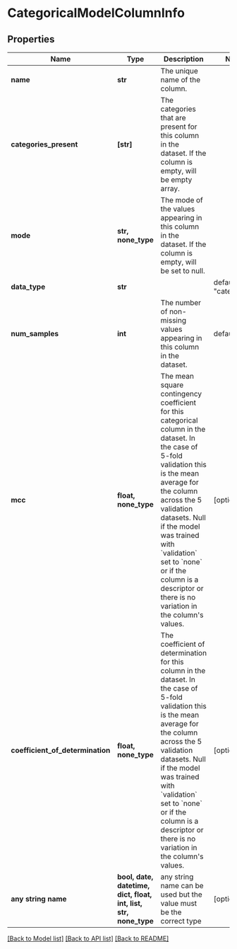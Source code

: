 # CategoricalModelColumnInfo


## Properties
Name | Type | Description | Notes
------------ | ------------- | ------------- | -------------
**name** | **str** | The unique name of the column. | 
**categories_present** | **[str]** | The categories that are present for this column in the dataset. If the column is empty, will be empty array. | 
**mode** | **str, none_type** | The mode of the values appearing in this column in the dataset. If the column is empty, will be set to null. | 
**data_type** | **str** |  | defaults to "categorical"
**num_samples** | **int** | The number of non-missing values appearing in this column in the dataset. | defaults to 0
**mcc** | **float, none_type** | The mean square contingency coefficient for this categorical column in the dataset.  In the case of 5-fold validation this is the mean average for the column across the 5 validation datasets.  Null if the model was trained with &#x60;validation&#x60; set to &#x60;none&#x60; or if the column is a descriptor or there is no variation in the column&#39;s values. | [optional] 
**coefficient_of_determination** | **float, none_type** | The coefficient of determination for this column in the dataset.  In the case of 5-fold validation this is the mean average for the column across the 5 validation datasets.  Null if the model was trained with &#x60;validation&#x60; set to &#x60;none&#x60; or if the column is a descriptor or there is no variation in the column&#39;s values. | [optional] 
**any string name** | **bool, date, datetime, dict, float, int, list, str, none_type** | any string name can be used but the value must be the correct type | [optional]

[[Back to Model list]](../README.md#documentation-for-models) [[Back to API list]](../README.md#documentation-for-api-endpoints) [[Back to README]](../README.md)


